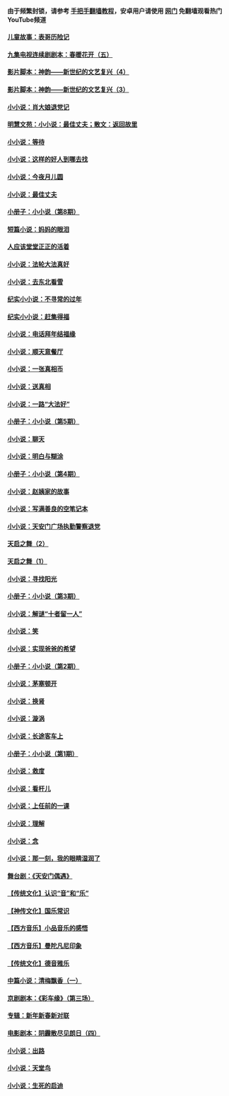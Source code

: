 #### 由于频繁封锁，请参考 [手把手翻墙教程](https://github.com/gfw-breaker/guides/wiki/)，安卓用户请使用 [网门](https://github.com/gfw-breaker/nogfw/blob/master/dl.md?t=05271401) 免翻墙观看热门YouTube频道 

#### [儿童故事：表哥历险记](../pages/328/383535.md?t=05271401) 

#### [九集电视连续剧剧本：春暖花开（五）](../pages/328/275919.md?t=05271401) 

#### [影片脚本：神韵——新世纪的文艺复兴（4）](../pages/328/266089.md?t=05271401) 

#### [影片脚本：神韵——新世纪的文艺复兴（3）](../pages/328/266087.md?t=05271401) 

#### [小小说：肖大娘退党记](../pages/328/239807.md?t=05271401) 

#### [明慧文苑：小小说：最佳丈夫；散文：返回故里](../pages/328/3439.md?t=05271401) 

#### [小小说：等待](../pages/328/223927.md?t=05271401) 

#### [小小说：这样的好人到哪去找](../pages/328/209396.md?t=05271401) 

#### [小小说：今夜月儿圆](../pages/328/193588.md?t=05271401) 

#### [小小说：最佳丈夫](../pages/328/190938.md?t=05271401) 

#### [小册子：小小说（第8期）](../pages/328/188202.md?t=05271401) 

#### [短篇小说：妈妈的眼泪](../pages/328/187712.md?t=05271401) 

#### [人应该堂堂正正的活着](../pages/328/182430.md?t=05271401) 

#### [小小说：法轮大法真好](../pages/328/174669.md?t=05271401) 

#### [小小说：去东北看雪](../pages/328/173882.md?t=05271401) 

#### [纪实小小说：不寻常的过年](../pages/328/173187.md?t=05271401) 

#### [纪实小小说：赶集得福](../pages/328/172652.md?t=05271401) 

#### [小小说：电话拜年结福缘](../pages/328/172533.md?t=05271401) 

#### [小小说：顺天意餐厅](../pages/328/170182.md?t=05271401) 

#### [小小说：一张真相币](../pages/328/169410.md?t=05271401) 

#### [小小说：送真相](../pages/328/166713.md?t=05271401) 

#### [小小说：一路“大法好”](../pages/328/162016.md?t=05271401) 

#### [小册子：小小说（第5期）](../pages/328/161131.md?t=05271401) 

#### [小小说：聊天](../pages/328/159640.md?t=05271401) 

#### [小小说：明白与糊涂](../pages/328/158101.md?t=05271401) 

#### [小册子：小小说（第4期）](../pages/328/158006.md?t=05271401) 

#### [小小说：赵姨家的故事](../pages/328/157843.md?t=05271401) 

#### [小小说：写满善良的空笔记本](../pages/328/157382.md?t=05271401) 

#### [小小说：天安门广场执勤警察退党](../pages/328/156982.md?t=05271401) 

#### [天启之舞（2）](../pages/328/153440.md?t=05271401) 

#### [天启之舞（1）](../pages/328/153439.md?t=05271401) 

#### [小小说：寻找阳光](../pages/328/153065.md?t=05271401) 

#### [小册子：小小说（第3期）](../pages/328/151715.md?t=05271401) 

#### [小小说：解谜“十者留一人”](../pages/328/148967.md?t=05271401) 

#### [小小说：笑](../pages/328/148905.md?t=05271401) 

#### [小小说：实现爸爸的希望](../pages/328/148096.md?t=05271401) 

#### [小册子：小小说（第2期）](../pages/328/147214.md?t=05271401) 

#### [小小说：茅塞顿开](../pages/328/147030.md?t=05271401) 

#### [小小说：换肾](../pages/328/146770.md?t=05271401) 

#### [小小说：漩涡](../pages/328/146683.md?t=05271401) 

#### [小小说：长途客车上](../pages/328/145076.md?t=05271401) 

#### [小册子：小小说（第1期）](../pages/328/143963.md?t=05271401) 

#### [小小说：救度](../pages/328/143927.md?t=05271401) 

#### [小小说：看杆儿](../pages/328/142137.md?t=05271401) 

#### [小小说：上任前的一课](../pages/328/140808.md?t=05271401) 

#### [小小说：理解](../pages/328/140476.md?t=05271401) 

#### [小小说：念](../pages/328/139513.md?t=05271401) 

#### [小小说：那一刻，我的眼睛湿润了](../pages/328/138476.md?t=05271401) 

#### [舞台剧：《天安门偶遇》](../pages/328/117155.md?t=05271401) 

#### [【传统文化】认识“音”和“乐”](../pages/328/108667.md?t=05271401) 

#### [【神传文化】国乐常识](../pages/328/104225.md?t=05271401) 

#### [【西方音乐】小品音乐的感悟](../pages/328/102924.md?t=05271401) 

#### [【西方音乐】曼陀凡尼印象](../pages/328/102922.md?t=05271401) 

#### [【传统文化】德音雅乐](../pages/328/102923.md?t=05271401) 

#### [中篇小说：清梅飘香（一）](../pages/328/101058.md?t=05271401) 

#### [京剧剧本：《彩车缘》（第三场）](../pages/328/96434.md?t=05271401) 

#### [专辑：新年新春新对联](../pages/328/94991.md?t=05271401) 

#### [电影剧本：阴霾散尽见朗日（四）](../pages/328/87081.md?t=05271401) 

#### [小小说：出路](../pages/328/84848.md?t=05271401) 

#### [小小说：天堂鸟](../pages/328/83084.md?t=05271401) 

#### [小小说：生死的启迪](../pages/328/70977.md?t=05271401) 

